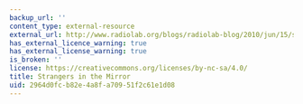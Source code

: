 ```yaml
---
backup_url: ''
content_type: external-resource
external_url: http://www.radiolab.org/blogs/radiolab-blog/2010/jun/15/strangers-in-the-mirror/
has_external_licence_warning: true
has_external_license_warning: true
is_broken: ''
license: https://creativecommons.org/licenses/by-nc-sa/4.0/
title: Strangers in the Mirror
uid: 2964d0fc-b82e-4a8f-a709-51f2c61e1d08
---
```


